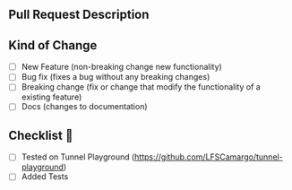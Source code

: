 ## Pull Request Description

<!-- What did changed? -->

## Kind of Change

<!-- The kind of change that have been made to the code -->

- [ ] New Feature (non-breaking change new functionality)
- [ ] Bug fix (fixes a bug without any breaking changes)
- [ ] Breaking change (fix or change that modify the functionality of a existing feature)
- [ ] Docs (changes to documentation)

## Checklist 🚨

- [ ] Tested on Tunnel Playground (https://github.com/LFSCamargo/tunnel-playground)
- [ ] Added Tests
